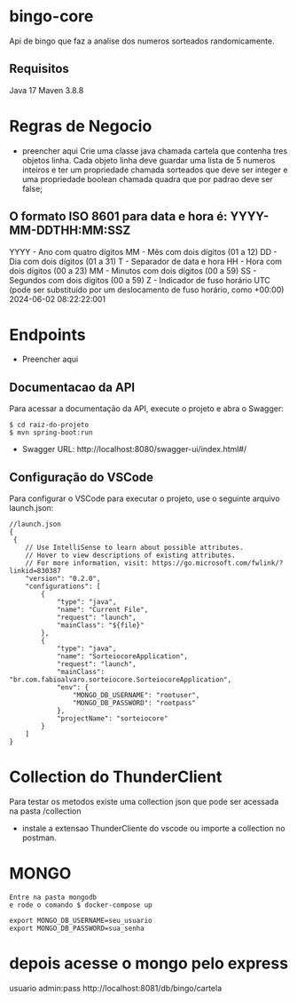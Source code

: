 # bingo-core
Api de bingo que faz a analise dos numeros sorteados randomicamente.

## Requisitos
Java 17
Maven 3.8.8


# Regras de Negocio 
* preencher aqui
Crie uma classe java chamada cartela que contenha tres objetos linha. Cada objeto linha deve guardar uma lista de 5 numeros inteiros e ter um propriedade chamada sorteados que deve ser integer e uma propriedade boolean chamada quadra que por padrao deve ser false;

## O formato ISO 8601 para data e hora é: YYYY-MM-DDTHH:MM:SSZ

YYYY - Ano com quatro dígitos
MM - Mês com dois dígitos (01 a 12)
DD - Dia com dois dígitos (01 a 31)
T - Separador de data e hora
HH - Hora com dois dígitos (00 a 23)
MM - Minutos com dois dígitos (00 a 59)
SS - Segundos com dois dígitos (00 a 59)
Z - Indicador de fuso horário UTC (pode ser substituído por um deslocamento de fuso horário, como +00:00)
2024-06-02 08:22:22:001

# Endpoints

* Preencher aqui

## Documentacao da API 
Para acessar a documentação da API, execute o projeto e abra o Swagger:
```
$ cd raiz-do-projeto
$ mvn spring-boot:run
```

* Swagger URL: http://localhost:8080/swagger-ui/index.html#/

## Configuração do VSCode
Para configurar o VSCode para executar o projeto, use o seguinte arquivo launch.json:
````
//launch.json
{
 {
    // Use IntelliSense to learn about possible attributes.
    // Hover to view descriptions of existing attributes.
    // For more information, visit: https://go.microsoft.com/fwlink/?linkid=830387
    "version": "0.2.0",
    "configurations": [
        {
            "type": "java",
            "name": "Current File",
            "request": "launch",
            "mainClass": "${file}"
        },
        {
            "type": "java",
            "name": "SorteiocoreApplication",
            "request": "launch",
            "mainClass": "br.com.fabioalvaro.sorteiocore.SorteiocoreApplication",
            "env": {
                "MONGO_DB_USERNAME": "rootuser",
                "MONGO_DB_PASSWORD": "rootpass"
            },
            "projectName": "sorteiocore"
        }
    ]
}
````

# Collection do ThunderClient 
Para testar os metodos existe uma collection json que pode ser acessada na pasta /collection
* instale a extensao ThunderCliente do vscode ou importe a collection no postman.

# MONGO
```
Entre na pasta mongodb
e rode o comando $ docker-compose up

export MONGO_DB_USERNAME=seu_usuario
export MONGO_DB_PASSWORD=sua_senha
```
# depois acesse o mongo pelo express
usuario admin:pass
http://localhost:8081/db/bingo/cartela
